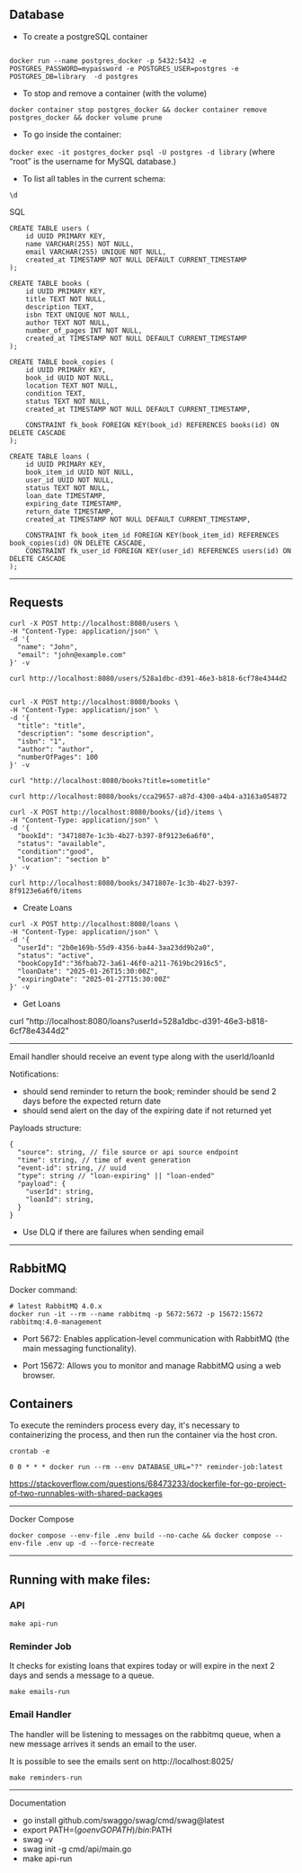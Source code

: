 
## Database

- To create a postgreSQL container

```

docker run --name postgres_docker -p 5432:5432 -e POSTGRES_PASSWORD=mypassword -e POSTGRES_USER=postgres -e POSTGRES_DB=library  -d postgres

```


- To stop and remove a container (with the volume)

```
docker container stop postgres_docker && docker container remove postgres_docker && docker volume prune 
```


- To go inside the container:

`docker exec -it postgres_docker psql -U postgres -d library` (where “root” is the username for MySQL database.)

- To list all tables in the current schema:


```
\d
```

SQL

```
CREATE TABLE users (
    id UUID PRIMARY KEY,     
    name VARCHAR(255) NOT NULL,
    email VARCHAR(255) UNIQUE NOT NULL,
    created_at TIMESTAMP NOT NULL DEFAULT CURRENT_TIMESTAMP
);

CREATE TABLE books (
    id UUID PRIMARY KEY,
    title TEXT NOT NULL,
    description TEXT,
    isbn TEXT UNIQUE NOT NULL,
    author TEXT NOT NULL,
    number_of_pages INT NOT NULL,
    created_at TIMESTAMP NOT NULL DEFAULT CURRENT_TIMESTAMP
);

CREATE TABLE book_copies (
    id UUID PRIMARY KEY,
    book_id UUID NOT NULL,
    location TEXT NOT NULL,
    condition TEXT,
    status TEXT NOT NULL,
    created_at TIMESTAMP NOT NULL DEFAULT CURRENT_TIMESTAMP,

    CONSTRAINT fk_book FOREIGN KEY(book_id) REFERENCES books(id) ON DELETE CASCADE
);

CREATE TABLE loans (
    id UUID PRIMARY KEY,
    book_item_id UUID NOT NULL,
    user_id UUID NOT NULL,
    status TEXT NOT NULL,
    loan_date TIMESTAMP,
    expiring_date TIMESTAMP,
    return_date TIMESTAMP,
    created_at TIMESTAMP NOT NULL DEFAULT CURRENT_TIMESTAMP,

    CONSTRAINT fk_book_item_id FOREIGN KEY(book_item_id) REFERENCES book_copies(id) ON DELETE CASCADE,
    CONSTRAINT fk_user_id FOREIGN KEY(user_id) REFERENCES users(id) ON DELETE CASCADE
);

```

---

## Requests

```
curl -X POST http://localhost:8080/users \
-H "Content-Type: application/json" \
-d '{
  "name": "John",
  "email": "john@example.com"
}' -v

```

```
curl http://localhost:8080/users/528a1dbc-d391-46e3-b818-6cf78e4344d2
```

```

curl -X POST http://localhost:8080/books \
-H "Content-Type: application/json" \
-d '{
  "title": "title",
  "description": "some description",
  "isbn": "1",
  "author": "author",
  "numberOfPages": 100
}' -v

```

```
curl "http://localhost:8080/books?title=sometitle"
```

```
curl http://localhost:8080/books/cca29657-a87d-4300-a4b4-a3163a054872
```


```
curl -X POST http://localhost:8080/books/{id}/items \
-H "Content-Type: application/json" \
-d '{
  "bookId": "3471807e-1c3b-4b27-b397-8f9123e6a6f0",
  "status": "available",
  "condition":"good",
  "location": "section b"
}' -v

```

```
curl http://localhost:8080/books/3471807e-1c3b-4b27-b397-8f9123e6a6f0/items
```

- Create Loans

```
curl -X POST http://localhost:8080/loans \
-H "Content-Type: application/json" \
-d '{
  "userId": "2b0e169b-55d9-4356-ba44-3aa23dd9b2a0",
  "status": "active",
  "bookCopyId":"36fbab72-3a61-46f0-a211-7619bc2916c5",
  "loanDate": "2025-01-26T15:30:00Z",
  "expiringDate": "2025-01-27T15:30:00Z"
}' -v

```

- Get Loans

curl "http://localhost:8080/loans?userId=528a1dbc-d391-46e3-b818-6cf78e4344d2"

---

Email handler should receive an event type along with the userId/loanId

Notifications:
- should send reminder to return the book; reminder should be send 2 days before the expected return date
- should send alert on the day of the expiring date if not returned yet

Payloads structure:

```
{
  "source": string, // file source or api source endpoint
  "time": string, // time of event generation
  "event-id": string, // uuid
  "type": string // "loan-expiring" || "loan-ended"
  "payload": {
    "userId": string,
    "loanId": string,
  }
}
```

- Use DLQ if there are failures when sending email

---

## RabbitMQ

Docker command:

```
# latest RabbitMQ 4.0.x
docker run -it --rm --name rabbitmq -p 5672:5672 -p 15672:15672 rabbitmq:4.0-management
```

- Port 5672: Enables application-level communication with RabbitMQ (the main messaging functionality).

- Port 15672: Allows you to monitor and manage RabbitMQ using a web browser.

## Containers


To execute the reminders process every day, it's necessary to containerizing the process, and then run the container via the host cron.

`crontab -e`

`0 0 * * * docker run --rm --env DATABASE_URL="?" reminder-job:latest`



https://stackoverflow.com/questions/68473233/dockerfile-for-go-project-of-two-runnables-with-shared-packages



---

Docker Compose

`docker compose --env-file .env build --no-cache && docker compose --env-file .env up -d --force-recreate`


-----

## Running with make files:

### API

`make api-run`

### Reminder Job 

It checks for existing loans that expires today or will expire in the next 2 days and sends a message to a queue.

`make emails-run`

### Email Handler

The handler will be listening to messages on the rabbitmq queue, when a new message arrives it sends an email to the user.

It is possible to see the emails sent on http://localhost:8025/

`make reminders-run`



----

Documentation

- go install github.com/swaggo/swag/cmd/swag@latest
- export PATH=$(go env GOPATH)/bin:$PATH
- swag -v
- swag init -g cmd/api/main.go
- make api-run